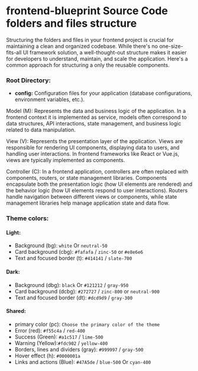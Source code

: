 # frontend-blueprint Source Code folders and files structure

Structuring the folders and files in your frontend project is crucial for maintaining a clean and organized codebase. While there's no one-size-fits-all UI framework solution, a well-thought-out structure makes it easier for developers to understand, maintain, and scale the application. Here's a common approach for structuring a only the reusable components.

### Root Directory:

- **config:** Configuration files for your application (database configurations, environment variables, etc.).

Model (M): Represents the data and business logic of the application. In a frontend context it is implemented as service, models often correspond to data structures, API interactions, state management, and business logic related to data manipulation.

View (V): Represents the presentation layer of the application. Views are responsible for rendering UI components, displaying data to users, and handling user interactions. In frontend frameworks like React or Vue.js, views are typically implemented as components.

Controller (C): In a frontend application, controllers are often replaced with components, routers, or state management libraries. Components encapsulate both the presentation logic (how UI elements are rendered) and the behavior logic (how UI elements respond to user interactions). Routers handle navigation between different views or components, while state management libraries help manage application state and data flow.

### Theme colors:

#### Light:

- Background (bg): `white` Or `neutral-50`
- Card background (cbg): `#fafafa` / `zinc-50` or `#e8e6e6`
- Text and focused border (t): `#414141` / `slate-700`

#### Dark:

- Background (dbg): `black` Or `#121212` / `gray-950`
- Card background (dcbg): `#272727` / `zinc-800` or `neutral-900`
- Text and focused border (dt): `#dcd9d9` / `gray-300`

#### Shared:

- primary color (pc): `Choose the primary color of the theme`
- Error (red): `#f55c4a` / `red-400`
- Success (Green): `#a1c517` / `lime-500`
- Warning (Yellow):`#fdc902` / `yellow-400`
- Borders, lines and dividers (gray): `#999997` / `gray-500`
- Hover effect (h): `#0000001a`
- Links and actions (Blue): `#47A5de` / `blue-500` Or `cyan-400`
